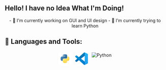 ## Hello! I have no Idea What I'm Doing!

<p align="center">
- 🔭 I’m currently working on GUI and UI design
- 🌱 I’m currently trying to learn Python

## 🧰 Languages and Tools:
<p align="center">
<img src="https://raw.githubusercontent.com/github/explore/80688e429a7d4ef2fca1e82350fe8e3517d3494d/topics/python/python.png" alt="Python" height="40" style="vertical-align:top; margin:4px">
<img src="https://raw.githubusercontent.com/github/explore/80688e429a7d4ef2fca1e82350fe8e3517d3494d/topics/visual-studio-code/visual-studio-code.png" alt="VS Code" height="40" style="vertical-align:top; margin:4px">
<img src="https://camo.githubusercontent.com/9b876275633ecab6fe142536a4c59b26d82e1e58d5cb1675c176c951b8fb0a12/68747470733a2f2f6c6f676f646f776e6c6f61642e6f72672f77702d636f6e74656e742f75706c6f6164732f323031392f31302f70686f746f73686f702d6c6f676f2d332e706e67" alt="Python" height="40" style="vertical-align:top; margin:4px">
</p>
